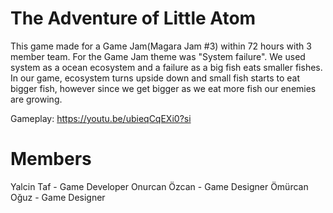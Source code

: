 # The Adventure of Little Atom

This game made for a Game Jam(Magara Jam #3) within 72 hours with 3 member team. For the Game Jam theme was "System failure". We used system as a ocean ecosystem and a failure as a big fish eats smaller fishes. In our game, ecosystem turns upside down and small fish starts to eat bigger fish, however since we get bigger as we eat more fish our enemies are growing.

Gameplay: https://youtu.be/ubieqCqEXi0?si

# Members
Yalcin Taf - Game Developer 
Onurcan Özcan - Game Designer
Ömürcan Oğuz - Game Designer
